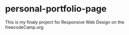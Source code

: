 # personal-portfolio-page
This is my finaly project for Responsive Web Design on the freecodeCamp.org
